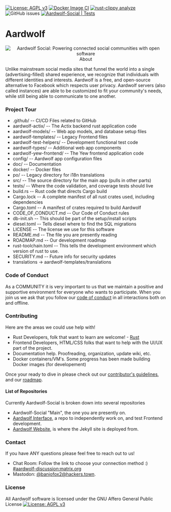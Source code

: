 [![License: AGPL v3](https://img.shields.io/badge/License-AGPL%20v3-blue.svg)](http://www.gnu.org/licenses/agpl-3.0)
[![Docker Image CI](https://github.com/Aardwolf-Social/aardwolf/actions/workflows/docker.yml/badge.svg)](https://github.com/Aardwolf-Social/aardwolf/actions/workflows/docker.yml)
[![rust-clippy analyze](https://github.com/Aardwolf-Social/aardwolf/actions/workflows/rust-clippy.yml/badge.svg)](https://github.com/Aardwolf-Social/aardwolf/actions/workflows/rust-clippy.yml)
![GitHub issues](https://img.shields.io/github/issues/Aardwolf-Social/aardwolf)
[![Aardwolf-Social | Tests](https://github.com/Aardwolf-Social/aardwolf/actions/workflows/aardwolf.yml/badge.svg)](https://github.com/Aardwolf-Social/aardwolf/actions/workflows/aardwolf.yml)

# Aardwolf

<p align="center">
  <img alt="Aardwolf Social: Powering connected social communities with open software" src="/doc/images/aardwolf-banner_solid-bg.png />
</p>


### About
Unlike mainstream social media sites that funnel the world into a single (advertising-filled) shared experience, we recognize that individuals with different identities and interests.  Aardwolf is a free, and open-source alternative to Facebook which respects user privacy.  Aardwolf servers (also called instances) are able to be customized to fit your community's needs, while still being able to communicate to one another.

### Project Tour
* .github/ -- CI/CD Files related to GitHub
* aardwolf-actix/ -- The Actix backend rust application code
* aardwolf-models/ -- Web app models, and database setup files
* aardwolf-templates/ -- Legacy Frontend files
* aardwolf-test-helpers/ -- Development functional test code
* aardwolf-types/ -- Additional web app components
* aardwolf-yew-frontend/ -- The Yew frontend application code
* config/ -- Aardwolf app configuration files
* doc/ -- Documentation
* docker/ -- Docker files
* po/ -- Legacy directory for i18n translations
* src/ -- The source directory for the main app (pulls in other parts)
* tests/ -- Where the code validation, and coverage tests should live
* build.rs -- Rust code that directs Cargo build
* Cargo.lock -- A complete manifest of all rust crates used, including dependencies
* Cargo.toml -- A manifest of crates required to build Aardwolf
* CODE_OF_CONDUCT.md -- Our Code of Conduct rules
* db-init.sh -- This should be part of the setup/install scripts
* diesel.toml -- Tells diesel where to find the SQL migrations
* LICENSE -- The license we use for this software
* README.md -- The file you are presently reading
* ROADMAP.md -- Our development roadmap
* rust-toolchain.toml -- This tells the development environment which version of rust to use.
* SECURITY.md -- Future info for security updates
* translations -> aardwolf-templates/translations

###  Code of Conduct
As a COMMUNITY it is very important to us that we maintain a positive and supportive environment for everyone who wants to participate. When you join us we ask that you follow our [code of conduct](/CODE_OF_CONDUCT.md) in all interactions both on and offline.

###  Contributing
Here are the areas we could use help with!

* Rust Developers, folk that want to learn are welcome! - [Rust](https://www.rust-lang.org) 
* Frontend Developers, HTML/CSS folks that want to help with the UI/UX part of the project.
* Documentation help.  Proofreading, organization, update wiki, etc.
* Docker containers/VM's.  Some progress has been made building Docker images (for developement)

Once your ready to dive in please check out our [contributor's guidelines](/CONTRIBUTING.md), and our [roadmap](ROADMAP.md).  

#### List of Repositories
Currently Aardwolf-Social is broken down into several repositories 
- Aardwolf-Social "Main", the one you are presently on.
- [Aardwolf Interface](https://github.com/Aardwolf-Social/aardwolf-interface), a repo to independently work on, and test Frontend development.
- [Aardwolf Website](https://github.com/Aardwolf-Social/aardwolf-website), is where the Jekyll site is deployed from.

### Contact
If you have ANY questions please feel free to reach out to us!
* Chat Room: Follow the link to choose your connection method :) [#aardwolf-discussion:matrix.org](https://matrix.to/#/#aardwolf-discussion:matrix.org)
* Mastodon: [@banjofox2@hackers.town](https://hackers.town/@banjofox2).

### License
All Aardwolf software is licensed under the GNU Affero General Public License 
[![License: AGPL v3](https://img.shields.io/badge/License-AGPL%20v3-blue.svg)](http://www.gnu.org/licenses/agpl-3.0)
